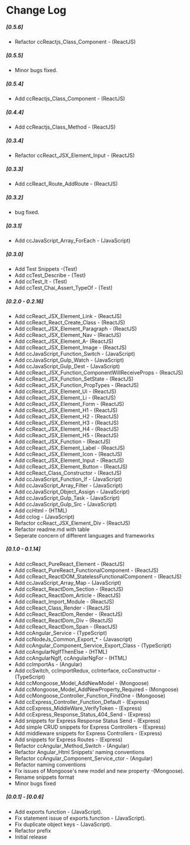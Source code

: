 # Change Log
##### [0.5.6] 
- Refactor ccReactjs_Class_Component - (ReactJS)
##### [0.5.5] 
- Minor bugs fixed.
##### [0.5.4] 
- Add ccReactjs_Class_Component - (ReactJS)
##### [0.4.4] 
- Add ccReactjs_Class_Method - (ReactJS)
##### [0.3.4] 
- Refactor ccReact_JSX_Element_Input - (ReactJS)
##### [0.3.3] 
- Add ccReact_Route_AddRoute - (ReactJS)
##### [0.3.2] 
- bug fixed.
##### [0.3.1] 
- Add ccJavaScript_Array_ForEach - (JavaScript)
##### [0.3.0] 
- Add Test Snippets -(Test)
- Add ccTest_Describe - (Test)
- Add ccTest_It - (Test)
- Add ccTest_Chai_Assert_TypeOf - (Test)
##### [0.2.0 - 0.2.16]
- Add ccReact_JSX_Element_Link  - (ReactJS)
- Add ccReact_React_Create_Class   - (ReactJS)
- Add ccReact_JSX_Element_Paragraph  - (ReactJS)
- Add ccReact_JSX_Element_Nav - (ReactJS)
- Add ccReact_JSX_Element_A- (ReactJS)
- Add ccReact_JSX_Element_Image - (ReactJS)
- Add ccJavaScript_Function_Switch  - (JavaScript)
- Add ccJavaScript_Gulp_Watch - (JavaScript)
- Add ccJavaScript_Gulp_Dest - (JavaScript)
- Add ccReact_JSX_Function_ComponentWillReceiveProps - (ReactJS)
- Add ccReact_JSX_Function_SetState - (ReactJS)
- Add ccReact_JSX_Function_PropTypes - (ReactJS)
- Add ccReact_JSX_Element_Ul - (ReactJS)
- Add ccReact_JSX_Element_Li - (ReactJS)
- Add ccReact_JSX_Element_Form - (ReactJS)
- Add ccReact_JSX_Element_H1 - (ReactJS)
- Add ccReact_JSX_Element_H2 - (ReactJS)
- Add ccReact_JSX_Element_H3 - (ReactJS)
- Add ccReact_JSX_Element_H4 - (ReactJS)
- Add ccReact_JSX_Element_H5 - (ReactJS)
- Add ccReact_JSX_Function - (ReactJS)
- Add ccReact_JSX_Element_Label - (ReactJS)
- Add ccReact_JSX_Element_Icon - (ReactJS)
- Add ccReact_JSX_Element_Input - (ReactJS)
- Add ccReact_JSX_Element_Button - (ReactJS)
- Add ccReact_Class_Constructor - (ReactJS)
- Add ccJavaScript_Function_If - (JavaScript)
- Add ccJavaScript_Array_Filter - (JavaScript)
- Add ccJavaScript_Object_Assign - (JavaScript)
- Add ccJavaScript_Gulp_Task - (JavaScript)
- Add ccJavaScript_Gulp_Src - (JavaScript)
- Add ccHtml - (HTML)
- Add cclog - (JavaScript)
- Refactor ccReact_JSX_Element_Div - (ReactJS)
- Refactor readme.md with table
- Seperate concern of different languages and frameworks

##### [0.1.0 - 0.1.14]
- Add ccReact_PureReact_Element - (ReactJS)
- Add ccReact_PureReact_FunctionalComponent - (ReactJS)
- Add ccReact_ReactDOM_StatelessFunctionalComponent - (ReactJS)
- Add ccJavaScript_Array_Map - (JavaScript)
- Add ccReact_ReactDom_Section - (ReactJS)
- Add ccReact_ReactDom_Article - (ReactJS)
- Add ccReact_Import_Module - (ReactJS)
- Add ccReact_Class_Render - (ReactJS)
- Add ccReact_ReactDom_Render - (ReactJS)
- Add ccReact_ReactDom_Div - (ReactJS)
- Add ccReact_ReactDom_Span - (ReactJS)
- Add ccAngular_Service - (TypeScript)
- Add ccNodeJs_Common_Export_* - (Javascript)
- Add ccAngular_Component_Service_Export_Class - (TypeScript)
- Add ccAngularNgIfThenElse - (HTML)
- Add ccAngularNgIf, ccAngularNgFor - (HTML)
- Add ccImportAs - (Angular)
- Add ccSwitch, ccImportRedux, ccInterface, ccConstructor - (TypeScript)
- Add ccMongoose_Model_AddNewModel - (Mongoose)
- Add ccMongoose_Model_AddNewProperty_Required - (Mongoose)
- Add ccMongoose_Controller_Function_FindOne - (Mongoose)
- Add ccExpress_Controller_Function_Default - (Express)
- Add ccExpress_MiddleWare_VerifyToken - (Express)
- Add ccExpress_Response_Status_404_Send - (Express)
- Add snippets for Express Response Status Send - (Express)
- Add simple CRUD snippets for Express Controllers - (Express)
- Add middleware snippets for Express Controllers - (Express)
- Add snippets for Express Routes - (Express)
- Refactor ccAngular_Method_Switch - (Angular)
- Refactor Angular_Html Snippets' naming conventions
- Refactor ccAngular_Component_Service_ctor - (Angular)
- Refactor naming conventions
- Fix issues of Mongoose's new model and new property -(Mongoose).
- Rename snippets format
- Minor bugs fixed 
##### [0.0.1] - [0.0.6] 
- Add exports function - (JavaScript).
- Fix statement issue of exports.function - (JavaScript).
- Fix duplicate object keys - (JavaScript).
- Refactor prefix
- Initial release

